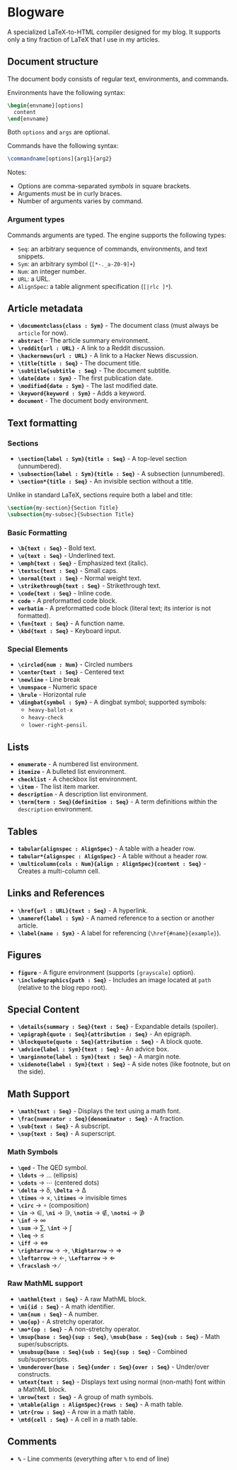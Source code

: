 # Blogware

A specialized LaTeX-to-HTML compiler designed for my blog.
It supports only a tiny fraction of LaTeX that I use in my articles.

## Document structure

The document body consists of regular text, environments, and commands.

Environments have the following syntax:

```tex
\begin{envname}[options]
  content
\end{envname}
```

Both `options` and `args` are optional.

Commands have the following syntax:

```tex
\commandname[options]{arg1}{arg2}
```

Notes:

- Options are comma-separated _symbols_ in square brackets.
- Arguments must be in curly braces.
- Number of arguments varies by command.

### Argument types

Commands arguments are typed.
The engine supports the following types:

- `Seq`: an arbitrary sequence of commands, environments, and text snippets.
- `Sym`: an arbitrary symbol (`[*-._a-Z0-9]+`)
- `Num`: an integer number.
- `URL`: a URL.
- `AlignSpec`: a table alignment specification (`[|rlc ]*`).

## Article metadata

- **`\documentclass{class : Sym}`** - The document class (must always be `article` for now).
- **`abstract`** - The article summary environment.
- **`\reddit{url : URL}`** - A link to a Reddit discussion.
- **`\hackernews{url : URL}`** - A link to a Hacker News discussion.
- **`\title{title : Seq}`** - The document title.
- **`\subtitle{subtitle : Seq}`** - The document subtitle.
- **`\date{date : Sym}`** - The first publication date.
- **`\modified{date : Sym}`** - The last modified date.
- **`\keyword{keyword : Sym}`** - Adds a keyword.
- **`document`** - The document body environment.

## Text formatting

### Sections

- **`\section{label : Sym}{title : Seq}`** - A top-level section (unnumbered).
- **`\subsection{label : Sym}{title : Seq}`** - A subsection (unnumbered).
- **`\section*{title : Seq}`** - An invisible section without a title.

Unlike in standard LaTeX, sections require both a label and title:

```tex
\section{my-section}{Section Title}
\subsection{my-subsec}{Subsection Title}
```

### Basic Formatting
- **`\b{text : Seq}`** - Bold text.
- **`\u{text : Seq}`** - Underlined text.
- **`\emph{text : Seq}`** - Emphasized text (italic).
- **`\textsc{text : Seq}`** - Small caps.
- **`\normal{text : Seq}`** - Normal weight text.
- **`\strikethrough{text : Seq}`** - Strikethrough text.
- **`\code{text : Seq}`** - Inline code.
- **`code`** - A preformatted code block.
- **`verbatim`** - A preformatted code block (literal text; its interior is not formatted).
- **`\fun{text : Seq}`** - A function name.
- **`\kbd{text : Seq}`** - Keyboard input.

### Special Elements
- **`\circled{num : Num}`** - Circled numbers
- **`\center{text : Seq}`** - Centered text
- **`\newline`** - Line break
- **`\numspace`** - Numeric space
- **`\hrule`** - Horizontal rule
- **`\dingbat{symbol : Sym}`** - A dingbat symbol; supported symbols:
  - `heavy-ballot-x`
  - `heavy-check`
  - `lower-right-pensil`.

## Lists

- **`enumerate`** - A numbered list environment.
- **`itemize`** - A bulleted list environment.
- **`checklist`** - A checkbox list environment.
- **`\item`** - The list item marker.
- **`description`** - A description list environment.
- **`\term{term : Seq}{definition : Seq}`** - A term definitions within the `description` environment.

## Tables
- **`tabular{alignspec : AlignSpec}`** - A table with a header row.
- **`tabular*{alignspec : AlignSpec}`** - A table without a header row.
- **`\multicolumn{cols : Num}{align : AlignSpec}{content : Seq}`** - Creates a multi-column cell.

## Links and References
- **`\href{url : URL}{text : Seq}`** - A hyperlink.
- **`\nameref{label : Sym}`** - A named reference to a section or another article.
- **`\label{name : Sym}`** - A label for referencing (`\href{#name}{example}`).

## Figures
- **`figure`** - A figure environment (supports `[grayscale]` option).
- **`\includegraphics{path : Seq}`** - Includes an image located at `path` (relative to the blog repo root).

## Special Content

- **`\details{summary : Seq}{text : Seq}`** - Expandable details (spoiler).
- **`\epigraph{quote : Seq}{attribution : Seq}`** - An epigraph.
- **`\blockquote{quote : Seq}{attribution : Seq}`** - A block quote.
- **`\advice{label : Sym}{text : Seq}`** - An advice box.
- **`\marginnote{label : Sym}{text : Seq}`** - A margin note.
- **`\sidenote{label : Sym}{text : Seq}`** - A side notes (like footnote, but on the side).

## Math Support

- **`\math{text : Seq}`** - Displays the text using a math font.
- **`\frac{numerator : Seq}{denominator : Seq}`** - A fraction.
- **`\sub{text : Seq}`** - A subscript.
- **`\sup{text : Seq}`** - A superscript.

### Math Symbols
- **`\qed`** - The QED symbol.
- **`\ldots`** → … (ellipsis)
- **`\cdots`** → ⋯ (centered dots)
- **`\delta`** → δ, **`\Delta`** → Δ
- **`\times`** → ×, **`\itimes`** → invisible times
- **`\circ`** → ∘ (composition)
- **`\in`** → ∈, **`\ni`** → ∋, **`\notin`** → ∉, **`\notni`** → ∌
- **`\inf`** → ∞
- **`\sum`** → ∑, **`\int`** → ∫
- **`\leq`** → ≤
- **`\iff`** → ⇔
- **`\rightarrow`** → →, **`\Rightarrow`** → ⇒
- **`\leftarrow`** → ←, **`\Leftarrow`** → ⇐
- **`\fracslash`** → ∕

### Raw MathML support

- **`\mathml{text : Seq}`** - A raw MathML block.
- **`\mi{id : Seq}`** - A math identifier.
- **`\mn{num : Seq}`** - A number.
- **`\mo{op}`** - A stretchy operator.
- **`\mo*{op : Seq}`** - A non-stretchy operator.
- **`\msup{base : Seq}{sup : Seq}`**, **`\msub{base : Seq}{sub : Seq}`** - Math super/subscripts.
- **`\msubsup{base : Seq}{sub : Seq}{sup : Seq}`** - Combined sub/superscripts.
- **`\munderover{base : Seq}{under : Seq}{over : Seq}`** - Under/over constructs.
- **`\mtext{text : Seq}`** - Displays text using normal (non-math) font within a MathML block.
- **`\mrow{text : Seq}`** - A group of math symbols.
- **`\mtable{align : AlignSpec}{rows : Seq}`** - A math table.
- **`\mtr{row : Seq}`** - A row in a math table.
- **`\mtd{cell : Seq}`** - A cell in a math table.

## Comments

- **`%`** - Line comments (everything after `%` to end of line)
